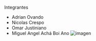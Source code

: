 Integrantes 
  - Adrian Ovando
  - Nicolas Crespo
  - Omar Justiniano
  - Miguel Angel Achá Boi Ano
![imagen](https://th.bing.com/th/id/OIP.FxPP6Xv3Dk-MCWuMcGMAhgHaEK?rs=1&pid=ImgDetMain "Miguel")
